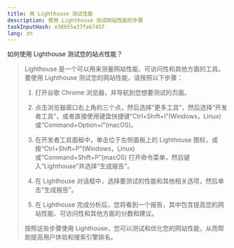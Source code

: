 ```yaml
---
title: 用 Lighthouse 测试性能
description: 使用 Lighthouse 测试网站性能的步骤
taskInputHash: e38b55a37fab7457
lang: zh
---
```

如何使用 Lighthouse 测试您的站点性能？

>Lighthouse 是一个可以用来测量网站性能、可访问性和其他方面的工具。 要使用 Lighthouse 测试您的网站性能，请按照以下步骤：
>
>1. 打开谷歌 Chrome 浏览器，并导航到您想要测试的页面。
>
>2. 点击浏览器窗口右上角的三个点，然后选择“更多工具”，然后选择“开发者工具”，或者直接使用键盘快捷键“Ctrl+Shift+I”(Windows，Linux) 或“Command+Option+I”(macOS)。
>
>3. 在开发者工具面板中，单击位于左侧面板上的 Lighthouse 图标，或按“Ctrl+Shift+P”(Windows，Linux) 或“Command+Shift+P”(macOS) 打开命令菜单，然后键入“Lighthouse”并选择“生成报告”。
>
>4. 在 Lighthouse 对话框中，选择要测试的性能和其他相关选项，然后单击“生成报告”。
>
>5. 在 Lighthouse 完成分析后，您将看到一个报告，其中包含提高您的网站性能、可访问性和其他方面的分数和建议。
>
>按照这些步骤使用 Lighthouse，您可以测试和优化您的网站性能，从而帮助提高用户体验和搜索引擎排名。

